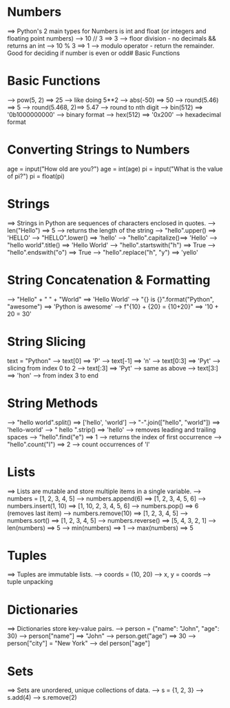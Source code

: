 # Numbers

==> Python's 2 main types for Numbers is int and float (or integers and floating point numbers)
--> 10 // 3 ==> 3 --> floor division - no decimals && returns an int
--> 10 % 3 ==> 1 --> modulo operator - return the remainder. Good for deciding if number is even or odd# Basic Functions

# Basic Functions

--> pow(5, 2) ==> 25 --> like doing 5\*\*2
--> abs(-50) ==> 50
--> round(5.46) ==> 5
--> round(5.468, 2)==> 5.47 --> round to nth digit
--> bin(512) ==> '0b1000000000' --> binary format
--> hex(512) ==> '0x200' --> hexadecimal format

# Converting Strings to Numbers

age = input("How old are you?")
age = int(age)
pi = input("What is the value of pi?")
pi = float(pi)

# Strings

==> Strings in Python are sequences of characters enclosed in quotes.
--> len("Hello") ==> 5 --> returns the length of the string
--> "hello".upper() ==> 'HELLO'
--> "HELLO".lower() ==> 'hello'
--> "hello".capitalize()==> 'Hello'
--> "hello world".title() ==> 'Hello World'
--> "hello".startswith("h") ==> True
--> "hello".endswith("o") ==> True
--> "hello".replace("h", "y") ==> 'yello'
# String Concatenation & Formatting
--> "Hello" + " " + "World" ==> 'Hello World'
--> "{} is {}".format("Python", "awesome") ==> 'Python is awesome'
--> f"{10} + {20} = {10+20}" ==> '10 + 20 = 30'

# String Slicing
text = "Python"
--> text[0] ==> 'P'
--> text[-1] ==> 'n'
--> text[0:3] ==> 'Pyt' --> slicing from index 0 to 2
--> text[:3] ==> 'Pyt' --> same as above
--> text[3:] ==> 'hon' --> from index 3 to end

# String Methods
--> "hello world".split() ==> ['hello', 'world']
--> "-".join(["hello", "world"]) ==> 'hello-world'
--> " hello ".strip() ==> 'hello' --> removes leading and trailing spaces
--> "hello".find("e") ==> 1 --> returns the index of first occurrence
--> "hello".count("l") ==> 2 --> count occurrences of 'l'

# Lists
==> Lists are mutable and store multiple items in a single variable.
--> numbers = [1, 2, 3, 4, 5]
--> numbers.append(6) ==> [1, 2, 3, 4, 5, 6]
--> numbers.insert(1, 10) ==> [1, 10, 2, 3, 4, 5, 6]
--> numbers.pop() ==> 6 (removes last item)
--> numbers.remove(10) ==> [1, 2, 3, 4, 5]
--> numbers.sort() ==> [1, 2, 3, 4, 5]
--> numbers.reverse() ==> [5, 4, 3, 2, 1]
--> len(numbers) ==> 5
--> min(numbers) ==> 1
--> max(numbers) ==> 5

# Tuples
==> Tuples are immutable lists.
--> coords = (10, 20)
--> x, y = coords --> tuple unpacking

# Dictionaries
==> Dictionaries store key-value pairs.
--> person = {"name": "John", "age": 30}
--> person["name"] ==> "John"
--> person.get("age") ==> 30
--> person["city"] = "New York"
--> del person["age"]

# Sets
==> Sets are unordered, unique collections of data.
--> s = {1, 2, 3}
--> s.add(4)
--> s.remove(2)
